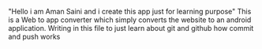 "Hello i am Aman Saini and i create this app just for learning purpose"
This is a Web to app converter which simply converts the website to an android application.
Writing in this file to just learn about git and github 
how commit and push works